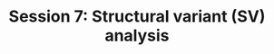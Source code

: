 ---
layout: default
title: "Session 7: Structural variant (SV) analysis "
parent: Sessions
nav_order: 7
---